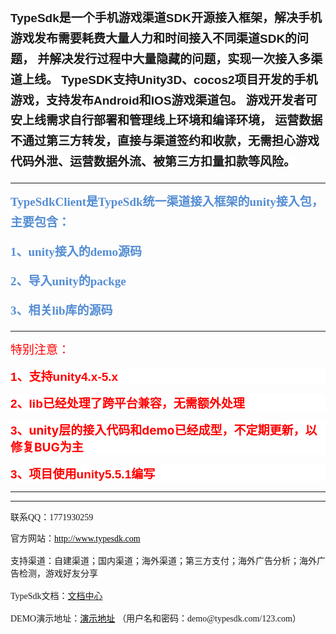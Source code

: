 <h2 style="margin-top:5px;margin-right:0;margin-bottom:16px;margin-left: 0">
    <strong><span style="font-size: 19px;line-height: 173%;font-family: 微软雅黑, sans-serif;background: white">TypeSdk</span></strong><strong><span style="font-size: 19px;line-height: 173%;font-family: 微软雅黑, sans-serif;background: white">是一个手机游戏渠道SDK开源接入框架，解决手机游戏发布需要耗费大量人力和时间接入不同渠道SDK的问题， 并解决发行过程中大量隐藏的问题，实现一次接入多渠道上线。 TypeSDK支持Unity3D、cocos2项目开发的手机游戏，支持发布Android和IOS游戏渠道包。 游戏开发者可安上线需求自行部署和管理线上环境和编译环境， 运营数据不通过第三方转发，直接与渠道签约和收款，无需担心游戏代码外泄、运营数据外流、被第三方扣量扣款等风险。</span></strong>
</h2>
<hr/>
<p>
    <strong style="color: rgb(84, 141, 212);"><span style="font-size: 19px; line-height: 173%; font-family: 黑体;">TypeSdkClient</span></strong><strong style="color: rgb(84, 141, 212);"><span style="font-size: 19px; line-height: 173%; font-family: 黑体;">是TypeSdk统一渠道接入框架的unity接入包，主要包含：</span></strong>
</p>
<p>
    <strong style="color: rgb(84, 141, 212); text-indent: 40px;"><span style="font-size: 19px; line-height: 173%; font-family: 黑体;">1</span></strong><strong style="color: rgb(84, 141, 212); text-indent: 40px;"><span style="font-size: 19px; line-height: 173%; font-family: 黑体;">、unity接入的demo源码</span></strong>
</p>
<p>
    <strong style="color: rgb(84, 141, 212); text-indent: 40px;"><span style="font-size: 19px; line-height: 173%; font-family: 黑体;">2</span></strong><strong style="color: rgb(84, 141, 212); text-indent: 40px;"><span style="font-size: 19px; line-height: 173%; font-family: 黑体;">、导入unity的packge</span></strong>
</p>
<p>
    <strong style="color: rgb(84, 141, 212); text-indent: 40px;"><span style="font-size: 19px; line-height: 173%; font-family: 黑体;">3</span></strong><strong style="color: rgb(84, 141, 212); text-indent: 40px;"><span style="font-size: 19px; line-height: 173%; font-family: 黑体;">、相关lib库的源码</span></strong>
</p>
<h2 style="margin: 5px 0 16px 48px;text-indent: 40px">
    <span style="font-family: Arial, sans-serif"></span>
</h2>
<p>
    <a></a>
</p>
<hr/>
<p>
    <span style="color: rgb(255, 0, 0); font-family: 黑体; font-size: 19px; background-color: white;">特别注意：</span><br/>
</p>
<h3 style="margin: 16px 0;background: white">
    <span style="color: rgb(255, 0, 0);"><span style="color: rgb(255, 0, 0); font-size: 19px; font-family: Arial, sans-serif;">1</span><span style="color: rgb(255, 0, 0); font-size: 19px;">、支持</span><span style="color: rgb(255, 0, 0); font-size: 19px; font-family: Arial, sans-serif;">unity4.x-5.x</span></span>
</h3>
<h3 style="margin: 16px 0;background: white">
    <span style="color: rgb(255, 0, 0);"><span style="color: rgb(255, 0, 0); font-size: 19px; font-family: Arial, sans-serif;">2</span><span style="color: rgb(255, 0, 0); font-size: 19px;">、</span><span style="color: rgb(255, 0, 0); font-size: 19px; font-family: Arial, sans-serif;">lib</span><span style="color: rgb(255, 0, 0); font-size: 19px;">已经处理了跨平台兼容，无需额外处理</span></span>
</h3>
<h3 style="margin: 16px 0;background: white">
    <span style="color: rgb(255, 0, 0);"><span style="color: rgb(255, 0, 0); font-size: 19px; font-family: Arial, sans-serif;">3、</span><span style="color: rgb(255, 0, 0); font-size: 19px;">unity层的接入代码和demo已经成型，不定期更新，以修复BUG为主</span></span>
</h3>
<p>
    <span style="color: rgb(255, 0, 0);"><span style="color: rgb(255, 0, 0); font-size: 19px;"></span></span>
</p>
<h3 style="white-space: normal; margin: 16px 0px; background: white;">
    <span style="color: rgb(255, 0, 0);"><span style="font-size: 19px; font-family: Arial, sans-serif;">3、项目使用unity5.5.1编写</span></span>
</h3>
<hr/>
<p>
    <span style="font-family: 黑体;"></span>
</p>
<hr/>
<p style="white-space: normal;">
    <span style="font-family: 黑体;">联系QQ：1771930259</span><br/>
</p>
<p style="margin-top: 0px; margin-bottom: 16px; white-space: normal;">
    <span style="font-family: 黑体;">官方网站：</span><a href="http://www.typesdk.com/"><span style="font-family: 黑体; color: black;">http://www.typesdk.com</span></a>
</p>
<p style="margin-top: 0px; margin-bottom: 16px; white-space: normal;">
    <span style="font-family: 黑体;">支持渠道：自建渠道；国内渠道；海外渠道；第三方支付；海外广告分析；海外广告检测，游戏好友分享</span>
</p>
<p style="margin-top: 0px; margin-bottom: 16px; white-space: normal;">
    <span style="font-family: 黑体;">TypeSdk文档：</span><a href="http://www.typesdk.com/documents" target="_blank">文档中心</a>
</p>
<p style="margin-top: 0px; margin-bottom: 16px; white-space: normal;">
    <span style="font-family: 黑体;">DEMO演示地址：</span><a href="http://demo.typesdk.com:56789/"><span style="font-family: 黑体; color: black;">演示地址</span></a><span style="font-family: Calibri, sans-serif;">&nbsp;</span><span style="font-family: 黑体;">（用户名和密码：demo@typesdk.com/123.com）</span>
</p>